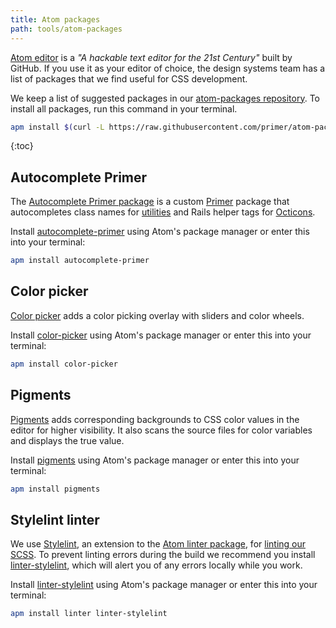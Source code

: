 ```yaml
---
title: Atom packages
path: tools/atom-packages
---
```


[Atom editor](https://atom.io/) is a _"A hackable text editor for the 21st Century"_ built by GitHub. If you use it as your editor of choice, the design systems team has a list of packages that we find useful for CSS development.

We keep a list of suggested packages in our [atom-packages repository](https://github.com/primer/atom-packages). To install all packages, run this command in your terminal.

```sh
apm install $(curl -L https://raw.githubusercontent.com/primer/atom-packages/master/packages)
```

{:toc}

## Autocomplete Primer

The [Autocomplete Primer package](https://atom.io/packages/autocomplete-primer) is a custom [Primer](https://github.com/primer) package that autocompletes class names for [utilities](/css/utilities) and Rails helper tags for [Octicons](https://github.com/primer/octicons/tree/master/lib/octicons_helper#readme).

Install [autocomplete-primer](https://atom.io/packages/autocomplete-primer) using Atom's package manager or enter this into your terminal:

```sh
apm install autocomplete-primer
```

## Color picker

[Color picker](https://atom.io/packages/color-picker) adds a color picking overlay with sliders and color wheels.

Install [color-picker](https://atom.io/packages/color-picker) using Atom's package manager or enter this into your terminal:

```sh
apm install color-picker
```

## Pigments

[Pigments](https://atom.io/packages/pigments) adds corresponding backgrounds to CSS color values in the editor for higher visibility. It also scans the source files for color variables and displays the true value.

Install [pigments](https://atom.io/packages/pigments) using Atom's package manager or enter this into your terminal:

```sh
apm install pigments
```

## Stylelint linter

We use [Stylelint](https://stylelint.io/), an extension to the [Atom linter package](https://atom.io/packages/linter), for [linting our SCSS](/css/tools/linting). To prevent linting errors during the build we recommend you install [linter-stylelint](https://atom.io/packages/linter-stylelint), which will alert you of any errors locally while you work.

Install [linter-stylelint](https://atom.io/packages/linter-stylelint) using Atom's package manager or enter this into your terminal:

```sh
apm install linter linter-stylelint
```
